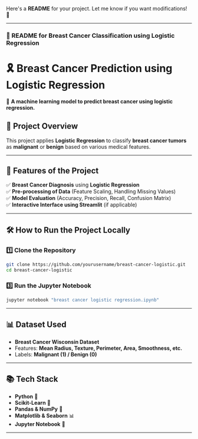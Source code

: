 Here's a **README** for your project. Let me know if you want modifications! 🚀  

---

### **📌 README for Breast Cancer Classification using Logistic Regression**  

# **🎗️ Breast Cancer Prediction using Logistic Regression**  

🔬 **A machine learning model to predict breast cancer using logistic regression.**  

## **🚀 Project Overview**  
This project applies **Logistic Regression** to classify **breast cancer tumors** as **malignant** or **benign** based on various medical features.  

---

## **📜 Features of the Project**  
✅ **Breast Cancer Diagnosis** using **Logistic Regression**  
✅ **Pre-processing of Data** (Feature Scaling, Handling Missing Values)  
✅ **Model Evaluation** (Accuracy, Precision, Recall, Confusion Matrix)  
✅ **Interactive Interface using Streamlit** (if applicable)  

---

## **🛠️ How to Run the Project Locally**  

### **1️⃣ Clone the Repository**  
```bash
git clone https://github.com/yourusername/breast-cancer-logistic.git
cd breast-cancer-logistic
```


### **3️⃣ Run the Jupyter Notebook**  
```bash
jupyter notebook "breast cancer logistic regression.ipynb"
```

---

## **📊 Dataset Used**  
- **Breast Cancer Wisconsin Dataset**  
- Features: **Mean Radius, Texture, Perimeter, Area, Smoothness, etc.**  
- Labels: **Malignant (1) / Benign (0)**  

---
## **📚 Tech Stack**
- **Python** 🐍  
- **Scikit-Learn** 🤖  
- **Pandas & NumPy** 🔢  
- **Matplotlib & Seaborn** 📊  
- **Jupyter Notebook** 📒  

---
